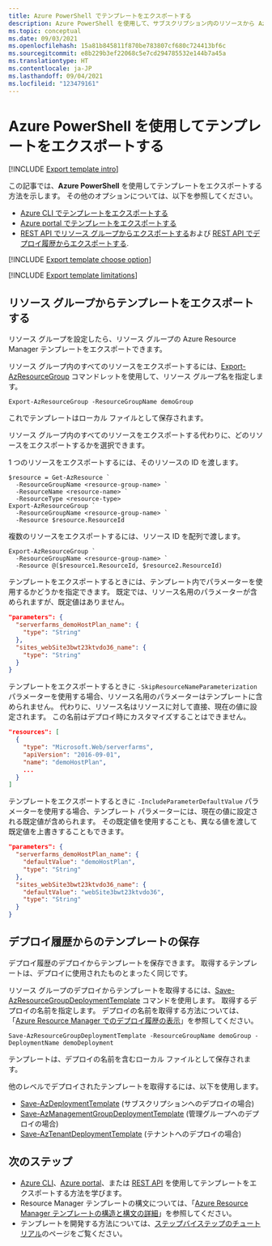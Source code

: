 ```yaml
---
title: Azure PowerShell でテンプレートをエクスポートする
description: Azure PowerShell を使用して、サブスクリプション内のリソースから Azure Resource Manager テンプレートをエクスポートします。
ms.topic: conceptual
ms.date: 09/03/2021
ms.openlocfilehash: 15a81b845811f870be783807cf680c724413bf6c
ms.sourcegitcommit: e8b229b3ef22068c5e7cd294785532e144b7a45a
ms.translationtype: HT
ms.contentlocale: ja-JP
ms.lasthandoff: 09/04/2021
ms.locfileid: "123479161"
---
```

# <a name="use-azure-powershell-to-export-a-template"></a>Azure PowerShell を使用してテンプレートをエクスポートする

[!INCLUDE [Export template intro](../../../includes/resource-manager-export-template-intro.md)]

この記事では、**Azure PowerShell** を使用してテンプレートをエクスポートする方法を示します。 その他のオプションについては、以下を参照してください。

* [Azure CLI でテンプレートをエクスポートする](export-template-cli.md)
* [Azure portal でテンプレートをエクスポートする](export-template-portal.md)
* [REST API でリソース グループからエクスポートする](/rest/api/resources/resourcegroups/exporttemplate)および [REST API でデプロイ履歴からエクスポートする](/rest/api/resources/deployments/export-template).

[!INCLUDE [Export template choose option](../../../includes/resource-manager-export-template-choose-option.md)]

[!INCLUDE [Export template limitations](../../../includes/resource-manager-export-template-limitations.md)]

## <a name="export-template-from-a-resource-group"></a>リソース グループからテンプレートをエクスポートする

リソース グループを設定したら、リソース グループの Azure Resource Manager テンプレートをエクスポートできます。 

リソース グループ内のすべてのリソースをエクスポートするには、[Export-AzResourceGroup](/powershell/module/az.resources/Export-AzResourceGroup) コマンドレットを使用して、リソース グループ名を指定します。

```azurepowershell-interactive
Export-AzResourceGroup -ResourceGroupName demoGroup
```

これでテンプレートはローカル ファイルとして保存されます。

リソース グループ内のすべてのリソースをエクスポートする代わりに、どのリソースをエクスポートするかを選択できます。

1 つのリソースをエクスポートするには、そのリソースの ID を渡します。

```azurepowershell-interactive
$resource = Get-AzResource `
  -ResourceGroupName <resource-group-name> `
  -ResourceName <resource-name> `
  -ResourceType <resource-type>
Export-AzResourceGroup `
  -ResourceGroupName <resource-group-name> `
  -Resource $resource.ResourceId
```

複数のリソースをエクスポートするには、リソース ID を配列で渡します。

```azurepowershell-interactive
Export-AzResourceGroup `
  -ResourceGroupName <resource-group-name> `
  -Resource @($resource1.ResourceId, $resource2.ResourceId)
```

テンプレートをエクスポートするときには、テンプレート内でパラメーターを使用するかどうかを指定できます。 既定では、リソース名用のパラメーターが含められますが、既定値はありません。

```json
"parameters": {
  "serverfarms_demoHostPlan_name": {
    "type": "String"
  },
  "sites_webSite3bwt23ktvdo36_name": {
    "type": "String"
  }
}
```

テンプレートをエクスポートするときに `-SkipResourceNameParameterization` パラメーターを使用する場合、リソース名用のパラメーターはテンプレートに含められません。 代わりに、リソース名はリソースに対して直接、現在の値に設定されます。 この名前はデプロイ時にカスタマイズすることはできません。

```json
"resources": [
  {
    "type": "Microsoft.Web/serverfarms",
    "apiVersion": "2016-09-01",
    "name": "demoHostPlan",
    ...
  }
]
```

テンプレートをエクスポートするときに `-IncludeParameterDefaultValue` パラメーターを使用する場合、テンプレート パラメーターには、現在の値に設定される既定値が含められます。 その既定値を使用することも、異なる値を渡して既定値を上書きすることもできます。

```json
"parameters": {
  "serverfarms_demoHostPlan_name": {
    "defaultValue": "demoHostPlan",
    "type": "String"
  },
  "sites_webSite3bwt23ktvdo36_name": {
    "defaultValue": "webSite3bwt23ktvdo36",
    "type": "String"
  }
}
```

## <a name="save-template-from-deployment-history"></a>デプロイ履歴からのテンプレートの保存

デプロイ履歴のデプロイからテンプレートを保存できます。 取得するテンプレートは、デプロイに使用されたものとまったく同じです。 

リソース グループのデプロイからテンプレートを取得するには、[Save-AzResourceGroupDeploymentTemplate](/powershell/module/az.resources/save-azresourcegroupdeploymenttemplate) コマンドを使用します。 取得するデプロイの名前を指定します。 デプロイの名前を取得する方法については、「[Azure Resource Manager でのデプロイ履歴の表示](deployment-history.md)」を参照してください。

```azurepowershell-interactive
Save-AzResourceGroupDeploymentTemplate -ResourceGroupName demoGroup -DeploymentName demoDeployment
```

テンプレートは、デプロイの名前を含むローカル ファイルとして保存されます。

他のレベルでデプロイされたテンプレートを取得するには、以下を使用します。

* [Save-AzDeploymentTemplate](/powershell/module/az.resources/save-azdeploymenttemplate) (サブスクリプションへのデプロイの場合)
* [Save-AzManagementGroupDeploymentTemplate](/powershell/module/az.resources/save-azmanagementgroupdeploymenttemplate) (管理グループへのデプロイの場合)
* [Save-AzTenantDeploymentTemplate](/powershell/module/az.resources/save-aztenantdeploymenttemplate) (テナントへのデプロイの場合)

## <a name="next-steps"></a>次のステップ

- [Azure CLI](export-template-cli.md)、[Azure portal](export-template-portal.md)、または [REST API](/rest/api/resources/resourcegroups/exporttemplate) を使用してテンプレートをエクスポートする方法を学びます。
- Resource Manager テンプレートの構文については、「[Azure Resource Manager テンプレートの構造と構文の詳細](./syntax.md)」を参照してください。
- テンプレートを開発する方法については、[ステップバイステップのチュートリアル](../index.yml)のページをご覧ください。